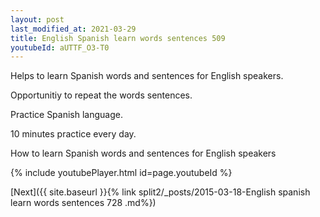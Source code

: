 ```yaml
---
layout: post
last_modified_at: 2021-03-29
title: English Spanish learn words sentences 509 
youtubeId: aUTTF_O3-T0
---
```

 
 
Helps to learn Spanish words and sentences for English speakers.

Opportunitiy to repeat the words sentences. 

Practice Spanish language. 
 
10 minutes practice every day. 
 
How to learn Spanish words and sentences for English speakers 
 
{% include youtubePlayer.html id=page.youtubeId %}
 
 
[Next]({{ site.baseurl }}{% link  split2/_posts/2015-03-18-English spanish learn words sentences 728 .md%})
 
